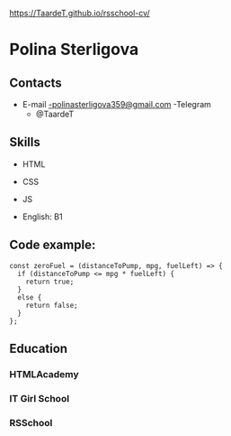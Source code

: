 https://TaardeT.github.io/rsschool-cv/

# Polina Sterligova

## Contacts
- E-mail
    -polinasterligova359@gmail.com
-Telegram
    - @TaardeT

## Skills
- HTML
- CSS
- JS

- English: B1

## Code example:
```
const zeroFuel = (distanceToPump, mpg, fuelLeft) => {
  if (distanceToPump <= mpg * fuelLeft) {
    return true;
  }
  else {
    return false;
  }
};
```

## Education

### HTMLAcademy
### IT Girl School

### RSSchool